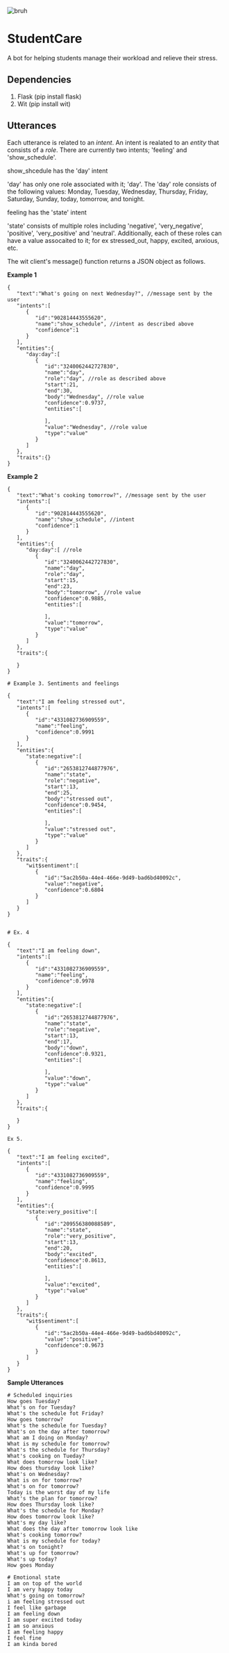 ![bruh](https://wusa.ca/sites/ca.waterloo-undergraduate-student-association/files/uploads/images/logo-studentcare.png)
<h1><b>StudentCare</b></h1>
A bot for helping students manage their workload and relieve their stress.

<b><h2>Dependencies</h2></b>

1. Flask (pip install flask)
2. Wit (pip install wit)


<b><h2>Utterances</h2></b>

Each utterance is related to an <i>intent</i>. An intent is realated to an <i>entity</i> that consists of a <i>role</i>. 
There are currently two intents; 'feeling' and 'show_schedule'.  

show_shcedule has the 'day' intent

'day' has only one role associated with it; 'day'. The 'day' role consists of the following values: Monday, Tuesday, Wednesday, Thursday, Friday, Saturday, Sunday, today, tomorrow, and tonight.

feeling has the 'state' intent

'state' consists of multiple roles including 'negative', 'very_negative', 'positive', 'very_positive' and 'neutral'. Additionally, each of these roles can have a value assocaited to it; for ex stressed_out, happy, excited, anxious, etc.


The wit client's message() function returns a JSON object as follows. 

<b>Example 1</b>
```
{
   "text":"What's going on next Wednesday?", //message sent by the user
   "intents":[
      {
         "id":"902814443555620",
         "name":"show_schedule", //intent as described above
         "confidence":1
      }
   ],
   "entities":{
      "day:day":[
         {
            "id":"3240062442727830",
            "name":"day",
            "role":"day", //role as described above
            "start":21,
            "end":30,
            "body":"Wednesday", //role value
            "confidence":0.9737,
            "entities":[

            ],
            "value":"Wednesday", //role value
            "type":"value"
         }
      ]
   },
   "traits":{}
}

```

<b>Example 2</b>
```
{
   "text":"What's cooking tomorrow?", //message sent by the user
   "intents":[
      {
         "id":"902814443555620",
         "name":"show_schedule", //intent
         "confidence":1
      }
   ],
   "entities":{
      "day:day":[ //role
         {
            "id":"3240062442727830",
            "name":"day",
            "role":"day",
            "start":15,
            "end":23,
            "body":"tomorrow", //role value
            "confidence":0.9885,
            "entities":[

            ],
            "value":"tomorrow",
            "type":"value"
         }
      ]
   },
   "traits":{

   }
}

```
```
# Example 3. Sentiments and feelings

{
   "text":"I am feeling stressed out",
   "intents":[
      {
         "id":"4331082736909559",
         "name":"feeling",
         "confidence":0.9991
      }
   ],
   "entities":{
      "state:negative":[
         {
            "id":"2653812744877976",
            "name":"state",
            "role":"negative",
            "start":13,
            "end":25,
            "body":"stressed out",
            "confidence":0.9454,
            "entities":[

            ],
            "value":"stressed out",
            "type":"value"
         }
      ]
   },
   "traits":{
      "wit$sentiment":[
         {
            "id":"5ac2b50a-44e4-466e-9d49-bad6bd40092c",
            "value":"negative",
            "confidence":0.6804
         }
      ]
   }
}


```
```
# Ex. 4

{
   "text":"I am feeling down",
   "intents":[
      {
         "id":"4331082736909559",
         "name":"feeling",
         "confidence":0.9978
      }
   ],
   "entities":{
      "state:negative":[
         {
            "id":"2653812744877976",
            "name":"state",
            "role":"negative",
            "start":13,
            "end":17,
            "body":"down",
            "confidence":0.9321,
            "entities":[

            ],
            "value":"down",
            "type":"value"
         }
      ]
   },
   "traits":{

   }
}

```

```
Ex 5. 

{
   "text":"I am feeling excited",
   "intents":[
      {
         "id":"4331082736909559",
         "name":"feeling",
         "confidence":0.9995
      }
   ],
   "entities":{
      "state:very_positive":[
         {
            "id":"209556380088589",
            "name":"state",
            "role":"very_positive",
            "start":13,
            "end":20,
            "body":"excited",
            "confidence":0.8613,
            "entities":[

            ],
            "value":"excited",
            "type":"value"
         }
      ]
   },
   "traits":{ 
      "wit$sentiment":[
         {
            "id":"5ac2b50a-44e4-466e-9d49-bad6bd40092c",
            "value":"positive",
            "confidence":0.9673
         }
      ]
   }
}

```

<b>Sample Utterances</b>

```
# Scheduled inquiries
How goes Tuesday?
What's on for Tuesday?
What's the schedule fot Friday?
How goes tomorrow?
What's the schedule for Tuesday?
What's on the day after tomorrow?
What am I doing on Monday?
What is my schedule for tomorrow?
What's the schedule for Thursday?
What's cooking on Tueday?
What does tomorrow look like?
How does thursday look like?
What's on Wednesday?
What is on for tomorrow?
What's on for tomorrow?
Today is the worst day of my life
What's the plan for tomorrow?
How does Thursday look like?
What's the schedule for Monday?
How does tomorrow look like?
What's my day like?
What does the day after tomorrow look like
What's cooking tomorrow?
What is my schedule for today?
What's on tonight?
What's up for tomorrow?
What's up today?
How goes Monday

# Emotional state
I am on top of the world
I am very happy today
What's going on tomorrow?
i am feeling stressed out
I feel like garbage
I am feeling down
I am super excited today
I am so anxious
I am feeling happy
I feel fine
I am kinda bored
```
